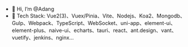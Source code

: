 - 👋 Hi, I’m @Adang
- 👀 Tech Stack: Vue2(3)、Vuex/Pinia、Vite、Nodejs、Koa2、Mongodb、Gulp、Webpack、TypeScript、WebSocket、uni-app、element-ui、element-plus、naive-ui、echarts、tauri、react、ant.design、vant、vuetify、jenkins、nginx...
  
<!---
Adangs/Adangs is a ✨ special ✨ repository because its `README.md` (this file) appears on your GitHub profile.
You can click the Preview link to take a look at your changes.
--->
